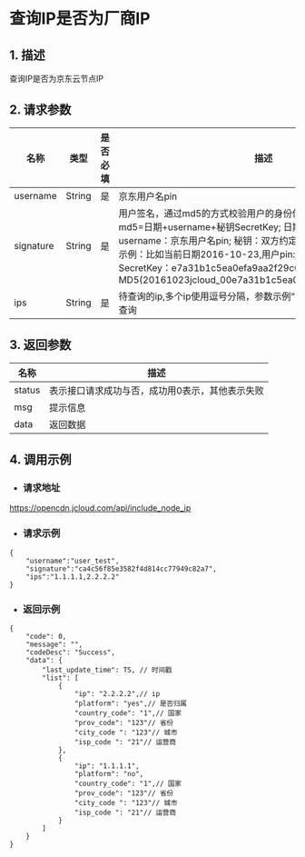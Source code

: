 # **查询IP是否为厂商IP**

## **1. 描述**

查询IP是否为京东云节点IP

## **2. 请求参数**

| **名称**   | **类型** | **是否必填** | **描述**                                                     |
| ---------- | -------- | ------------ | ------------------------------------------------------------ |
| username   | String   | 是           | 京东用户名pin                                                |
| signature  | String   | 是           |用户签名，通过md5的方式校验用户的身份信息，保障信息安全。</br>md5=日期+username+秘钥SecretKey; 日期：格式为 yyyymmdd; username：京东用户名pin; 秘钥：双方约定; </br>示例：比如当前日期2016-10-23,用户pin:jcloud_00,用户秘钥SecretKey：e7a31b1c5ea0efa9aa2f29c6559f7d61,那签名为MD5(20161023jcloud_00e7a31b1c5ea0efa9aa2f29c6559f7d61)|
| ips     | String   | 是           | 待查询的ip,多个ip使用逗号分隔，参数示例“1.1.1.1,2.2.2.2”,支持IPV6查询|

## **3. 返回参数**

| **名称**   | **描述** | 
| ---------- | -------- |
| status  | 表示接口请求成功与否，成功用0表示，其他表示失败  | 
| msg  | 提示信息 | 
| data | 返回数据| 

## **4. 调用示例**

- ### **请求地址**

https://opencdn.jcloud.com/api/include_node_ip

- ### **请求示例**

```
{
    "username":"user_test",
    "signature":"ca4c56f85e3582f4d814cc77949c82a7",
    "ips":"1.1.1.1,2.2.2.2"
}
```

- ### **返回示例**

```
{
    "code": 0,
    "message": "",
    "codeDesc": "Success",
    "data": {
        "last_update_time": TS, // 时间戳 
        "list": [
            {
                "ip": "2.2.2.2",// ip
                "platform": "yes",// 是否归属
                "country_code": "1",// 国家
                "prov_code": "123"// 省份
                "city_code ": "123"// 城市
                "isp_code ": "21"// 运营商
            },
            {
                "ip": "1.1.1.1",
                "platform": "no",
                "country_code": "1",// 国家
                "prov_code": "123"// 省份
                "city_code ": "123"// 城市
                "isp_code ": "21"// 运营商
            }
        ]
    }
}

```
